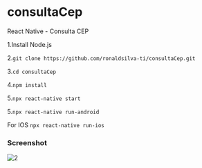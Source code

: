 # consultaCep
React Native - Consulta CEP


1.Install Node.js

2.```git clone https://github.com/ronaldsilva-ti/consultaCep.git```

3.```cd consultaCep```

4.```npm install```

5.```npx react-native start ```

5.```npx react-native run-android ```

For IOS 
```npx react-native run-ios```


### Screenshot


![2](https://user-images.githubusercontent.com/57809579/90942141-e1e5af00-e3ea-11ea-85fc-b450050c9bf3.png)
